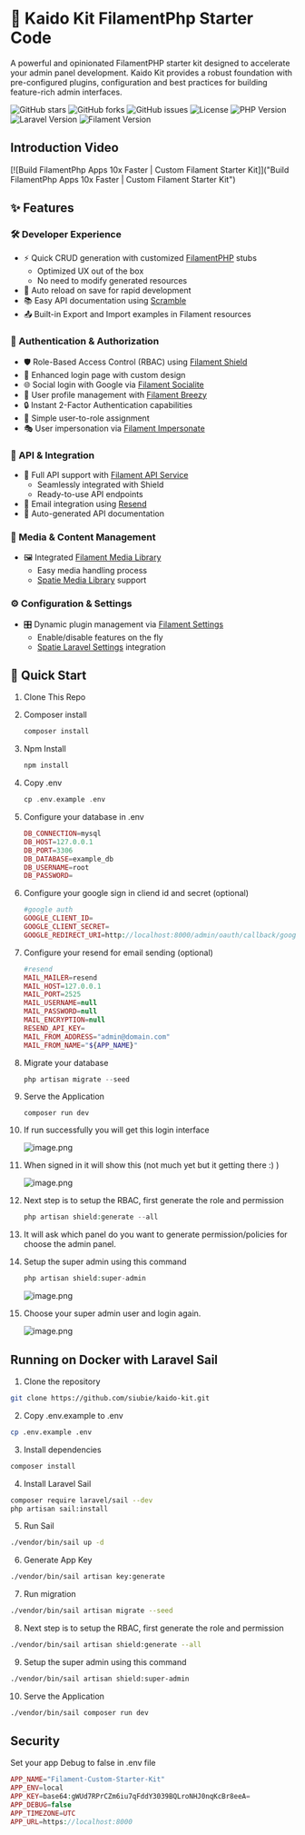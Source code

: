 # 🚀 Kaido Kit FilamentPhp Starter Code

A powerful and opinionated FilamentPHP starter kit designed to accelerate your admin panel development. Kaido Kit provides a robust foundation with pre-configured plugins, configuration and best practices for building feature-rich admin interfaces.

![GitHub stars](https://img.shields.io/github/stars/siubie/kaido-kit?style=flat-square)
![GitHub forks](https://img.shields.io/github/forks/siubie/kaido-kit?style=flat-square)
![GitHub issues](https://img.shields.io/github/issues/siubie/kaido-kit?style=flat-square)
![License](https://img.shields.io/badge/License-MIT-blue?style=flat-square)
![PHP Version](https://img.shields.io/badge/PHP-8.2-blue?style=flat-square&logo=php)
![Laravel Version](https://img.shields.io/badge/Laravel-11.0-red?style=flat-square&logo=laravel)
![Filament Version](https://img.shields.io/badge/Filament-3.2-purple?style=flat-square)

## Introduction Video

[![Build FilamentPhp Apps 10x Faster | Custom Filament Starter Kit]]("Build FilamentPhp Apps 10x Faster | Custom Filament Starter Kit")

## ✨ Features

### 🛠️ Developer Experience

-   ⚡ Quick CRUD generation with customized [FilamentPHP](https://filamentphp.com/) stubs
    -   Optimized UX out of the box
    -   No need to modify generated resources
-   🔄 Auto reload on save for rapid development
-   📚 Easy API documentation using [Scramble](https://scramble.dedoc.co/)
-   📤 Built-in Export and Import examples in Filament resources

### 🔐 Authentication & Authorization

-   🛡️ Role-Based Access Control (RBAC) using [Filament Shield](https://filamentphp.com/plugins/bezhansalleh-shield)
-   🔑 Enhanced login page with custom design
-   🌐 Social login with Google via [Filament Socialite](https://filamentphp.com/plugins/dododedodonl-socialite)
-   👤 User profile management with [Filament Breezy](https://filamentphp.com/plugins/jeffgreco-breezy)
-   🔒 Instant 2-Factor Authentication capabilities
-   👥 Simple user-to-role assignment
-   🎭 User impersonation via [Filament Impersonate](https://filamentphp.com/plugins/joseph-szobody-impersonate)

### 📡 API & Integration

-   🚀 Full API support with [Filament API Service](https://filamentphp.com/plugins/rupadana-api-service)
    -   Seamlessly integrated with Shield
    -   Ready-to-use API endpoints
-   📨 Email integration using [Resend](https://resend.com/)
-   📝 Auto-generated API documentation

### 📁 Media & Content Management

-   🖼️ Integrated [Filament Media Library](https://filamentphp.com/plugins/filament-spatie-media-library)
    -   Easy media handling process
    -   [Spatie Media Library](https://spatie.be/docs/laravel-medialibrary) support

### ⚙️ Configuration & Settings

-   🎛️ Dynamic plugin management via [Filament Settings](https://filamentphp.com/plugins/filament-spatie-settings)
    -   Enable/disable features on the fly
    -   [Spatie Laravel Settings](https://github.com/spatie/laravel-settings) integration

## 🚀 Quick Start

1. Clone This Repo

2. Composer install

    ```php
    composer install
    ```

3. Npm Install

    ```php
    npm install
    ```

4. Copy .env

    ```php
    cp .env.example .env
    ```

5. Configure your database in .env

    ```php
    DB_CONNECTION=mysql
    DB_HOST=127.0.0.1
    DB_PORT=3306
    DB_DATABASE=example_db
    DB_USERNAME=root
    DB_PASSWORD=
    ```

6. Configure your google sign in cliend id and secret (optional)

    ```php
    #google auth
    GOOGLE_CLIENT_ID=
    GOOGLE_CLIENT_SECRET=
    GOOGLE_REDIRECT_URI=http://localhost:8000/admin/oauth/callback/google
    ```

7. Configure your resend for email sending (optional)

    ```php
    #resend
    MAIL_MAILER=resend
    MAIL_HOST=127.0.0.1
    MAIL_PORT=2525
    MAIL_USERNAME=null
    MAIL_PASSWORD=null
    MAIL_ENCRYPTION=null
    RESEND_API_KEY=
    MAIL_FROM_ADDRESS="admin@domain.com"
    MAIL_FROM_NAME="${APP_NAME}"
    ```

8. Migrate your database

    ```php
    php artisan migrate --seed
    ```

9. Serve the Application

    ```script
    composer run dev
    ```

10. If run successfully you will get this login interface

    ![image.png](.github/images/login-screen.png)

11. When signed in it will show this (not much yet but it getting there :) )

    ![image.png](.github/images/after-login-without-rbac.png)

12. Next step is to setup the RBAC, first generate the role and permission

    ```php
    php artisan shield:generate --all
    ```

13. It will ask which panel do you want to generate permission/policies for choose the admin panel.
14. Setup the super admin using this command

    ```php
    php artisan shield:super-admin
    ```

    ![image.png](.github/images/provide-superadmin.png)

15. Choose your super admin user and login again.

    ![image.png](.github/images/after-login-rbac.png)

## Running on Docker with Laravel Sail

1. Clone the repository

```bash
git clone https://github.com/siubie/kaido-kit.git
```

2. Copy .env.example to .env

```bash
cp .env.example .env
```

3. Install dependencies

```bash
composer install
```

4. Install Laravel Sail

```bash
composer require laravel/sail --dev
php artisan sail:install
```

5. Run Sail

```bash
./vendor/bin/sail up -d
```

6. Generate App Key

```bash
./vendor/bin/sail artisan key:generate
```

7. Run migration

```bash
./vendor/bin/sail artisan migrate --seed
```

8. Next step is to setup the RBAC, first generate the role and permission

```bash
./vendor/bin/sail artisan shield:generate --all
```

9. Setup the super admin using this command

```bash
./vendor/bin/sail artisan shield:super-admin
```

10. Serve the Application

```bash
./vendor/bin/sail composer run dev
```

## Security

Set your app Debug to false in .env file

```php
APP_NAME="Filament-Custom-Starter-Kit"
APP_ENV=local
APP_KEY=base64:gWUd7RPrCZm6iu7qFddY3039BQLroNHJ0nqKcBr8eeA=
APP_DEBUG=false
APP_TIMEZONE=UTC
APP_URL=https://localhost:8000
```
